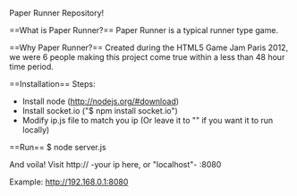 Paper Runner Repository!

==What is Paper Runner?==
Paper Runner is a typical runner type game.

==Why Paper Runner?==
Created during the HTML5 Game Jam Paris 2012, we were 6 people making this project come true within a less than 48 hour time period.

==Installation==
Steps:
- Install node (http://nodejs.org/#download)
- Install socket.io ("$ npm install socket.io")
- Modify ip.js file to match you ip (Or leave it to "" if you want it to run locally)

==Run==
$ node server.js

And voila!
Visit http:// -your ip here, or "localhost"- :8080

Example:
http://192.168.0.1:8080